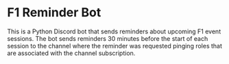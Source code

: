 # **F1 Reminder Bot** ##
This is a Python Discord bot that sends reminders about upcoming F1 event sessions. The bot sends reminders 30 minutes before the start of each session to the channel where the reminder was requested pinging roles that are associated with the channel subscription.